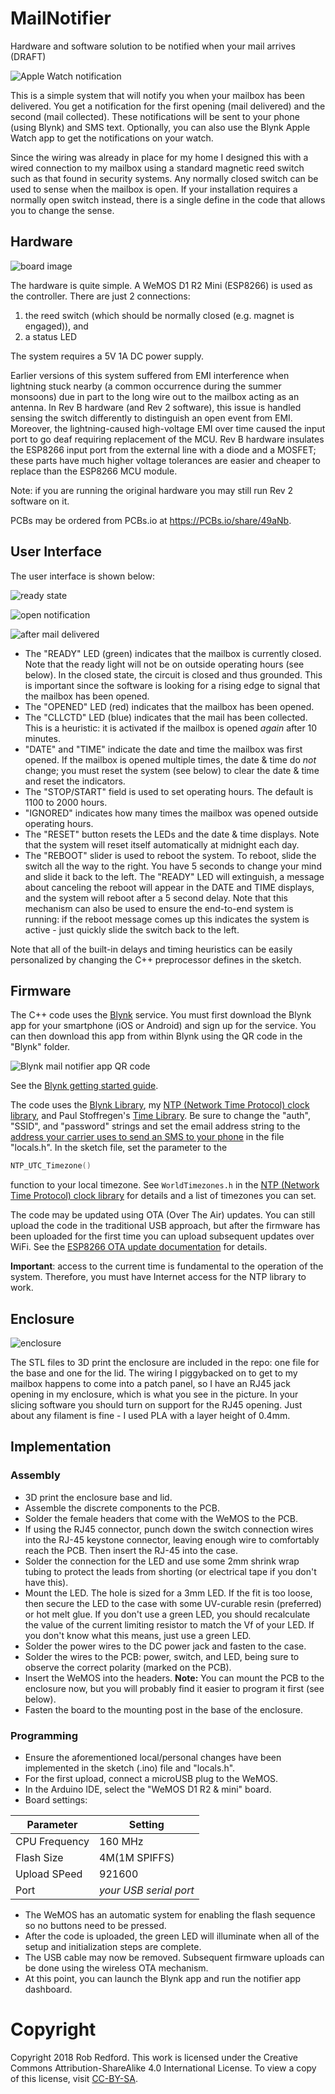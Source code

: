 # MailNotifier
Hardware and software solution to be notified when your mail arrives (DRAFT)

![Apple Watch notification](https://github.com/Rom3oDelta7/MailNotifier/blob/master/Photos/apple%20watch.jpg)

This is a simple system that will notify you when your mailbox has been delivered.
You get a notification for the first opening (mail delivered) and the second (mail collected).
These notifications will be sent to your phone (using Blynk) and SMS text.
Optionally, you can also use the Blynk Apple Watch app to get the notifications on your watch.

Since the wiring was already in place for my home
I designed this with a wired connection to my mailbox using a standard magnetic reed switch such as that found in
security systems.
Any normally closed switch can be used to sense when the mailbox is open.
If your installation requires a normally open switch instead, there is a single define in the code that allows you to change the sense.

## Hardware

![board image](https://github.com/Rom3oDelta7/MailNotifier/blob/master/Photos/board%20image.jpg)

The hardware is quite simple. 
A WeMOS D1 R2 Mini (ESP8266) is used as the controller. There are just 2 connections:
1. the reed switch (which should be normally closed (e.g. magnet is engaged)), and
1. a status LED

The system requires a 5V 1A DC power supply.

Earlier versions of this system suffered from EMI interference when lightning stuck nearby
(a common occurrence during the summer monsoons) due in part to the long wire out to the mailbox acting as an antenna.
In Rev B hardware (and Rev 2 software), this issue is handled sensing the switch differently to distinguish an open event from EMI.
Moreover, the lightning-caused high-voltage EMI over time caused the input port to go deaf requiring replacement of the MCU.
Rev B hardware insulates the ESP8266 input port from the external line with a diode and a MOSFET;
these parts have much higher voltage tolerances are easier and cheaper to replace than the ESP8266 MCU module.

Note: if you are running the original hardware you may still run Rev 2 software on it.

PCBs may be ordered from PCBs.io at https://PCBs.io/share/49aNb.

## User Interface

The user interface is shown below:

![ready state](https://github.com/Rom3oDelta7/MailNotifier/blob/master/Photos/ready.PNG)

![open notification](https://github.com/Rom3oDelta7/MailNotifier/blob/master/Photos/notification.PNG)

![after mail delivered](https://github.com/Rom3oDelta7/MailNotifier/blob/master/Photos/opened.PNG)

* The "READY" LED (green) indicates that the mailbox is currently closed.
Note that the ready light will not be on outside operating hours (see below).
In the closed state, the circuit is closed and thus grounded.
This is important since the software is looking for a rising edge to signal that the mailbox has been opened.
* The "OPENED" LED (red) indicates that the mailbox has been opened.
* The "CLLCTD" LED (blue) indicates that the mail has been collected.
This is a heuristic: it is activated if the mailbox is opened _again_ after 10 minutes.
* "DATE" and "TIME" indicate the date and time the mailbox was first opened.
If the mailbox is opened multiple times, the date & time do _not_ change;
you must reset the system (see below) to clear the date & time and reset the indicators.
* The "STOP/START" field is used to set operating hours.
The default is 1100 to 2000 hours.
* "IGNORED" indicates how many times the mailbox was opened outside operating hours.
* The "RESET" button resets the LEDs and the date & time displays.
Note that the system will reset itself automatically at midnight each day.
* The "REBOOT" slider is used to reboot the system.
To reboot, slide the switch all the way to the right.
You have 5 seconds to change your mind and slide it back to the left.
The "READY" LED will extinguish, a message about canceling the reboot will appear in the DATE and TIME displays,
and the system will reboot after a 5 second delay.
Note that this mechanism can also be used to ensure the end-to-end system is running: if the reboot message comes up
this indicates the system is active - just quickly slide the switch back to the left.

Note that all of the built-in delays and timing heuristics can be easily personalized by changing the C++ preprocessor defines in the sketch.

## Firmware

The C++ code uses the [Blynk] service. 
You must first download the Blynk app for your smartphone (iOS or Android) and sign up for the service.
You can then download this app from within Blynk using the QR code in the "Blynk" folder.

![Blynk mail notifier app QR code](https://github.com/Rom3oDelta7/MailNotifier/blob/master/Blynk/Blynk%20app%20QR%20code.jpg)

See the [Blynk getting started guide].

The code uses the [Blynk Library], my [NTP (Network Time Protocol) clock library], and Paul Stoffregen's [Time Library].
Be sure to change the "auth", "SSID", and "password" strings
and set the email address string to the [address your carrier uses to send an SMS to your phone] in the file "locals.h". 
In the sketch file, set the parameter to the

```C++
NTP_UTC_Timezone()
```

function to your local timezone. 
See ```WorldTimezones.h``` in the [NTP (Network Time Protocol) clock library] for details and a list of timezones you can set.

The code may be updated using OTA (Over The Air) updates.
You can still upload the code in the traditional USB approach, but after the firmware has been uploaded for the first time
you can upload subsequent updates over WiFi. 
See the [ESP8266 OTA update documentation] for details.

__Important__: access to the current time is fundamental to the operation of the system.
Therefore, you must have Internet access for the NTP library to work. 

## Enclosure

![enclosure](https://github.com/Rom3oDelta7/MailNotifier/blob/master/Photos/enclosure.jpg)

The STL files to 3D print the enclosure are included in the repo:
one file for the base and one for the lid.
The wiring I piggybacked on to get to my mailbox happens to come into a patch panel,
so I have an RJ45 jack opening in my enclosure, which is what you see in the picture. 
In your slicing software you should turn on support for the RJ45 opening.
Just about any filament is fine - I used PLA with a layer height of 0.4mm.

## Implementation

### Assembly

* 3D print the enclosure base and lid.
* Assemble the discrete components to the PCB.
* Solder the female headers that come with the WeMOS to the PCB.
* If using the RJ45 connector, punch down the switch connection wires into the RJ-45 keystone connector, leaving enough wire to comfortably reach the PCB.
Then insert the RJ-45 into the case.
* Solder the connection for the LED and use some 2mm shrink wrap tubing to protect the leads from shorting
(or electrical tape if you don't have this).
* Mount the LED.
The hole is sized for a 3mm LED. If the fit is too loose, then secure the LED to the case with some UV-curable resin (preferred) or hot melt glue.
If you don't use a green LED, you should recalculate the value of the current limiting resistor to match the Vf of your LED.
If you don't know what this means, just use a green LED.
* Solder the power wires to the DC power jack and fasten to the case.
* Solder the wires to the PCB: power, switch, and LED, being sure to observe the correct polarity (marked on the PCB).
* Insert the WeMOS into the headers.
__Note:__ You can mount the PCB to the enclosure now, but you will probably find it easier to program it first (see below).
* Fasten the board to the mounting post in the base of the enclosure.


### Programming

* Ensure the aforementioned local/personal changes have been implemented in the sketch (.ino) file and "locals.h".
* For the first upload, connect a microUSB plug to the WeMOS.
* In the Arduino IDE, select the "WeMOS D1 R2 & mini" board.
* Board settings:

|Parameter|Setting|
|---|---|
|CPU Frequency|160 MHz|
|Flash Size|4M(1M SPIFFS)|
|Upload SPeed|921600|
|Port|_your USB serial port_|

* The WeMOS has an automatic system for enabling the flash sequence so no buttons need to be pressed.
* After the code is uploaded, the green LED will illuminate when all of the setup and initialization steps are complete.
* The USB cable may now be removed.
Subsequent firmware uploads can be done using the wireless OTA mechanism.
* At this point, you can launch the Blynk app and run the notifier app dashboard.

# Copyright

Copyright 2018 Rob Redford.
This work is licensed under the Creative Commons Attribution-ShareAlike 4.0 International License.
To view a copy of this license, visit [CC-BY-SA].


[Blynk]: http://www.blynk.cc/
[Blynk Library]: http://www.blynk.cc/getting-started/
[Blynk getting started guide]: http://www.blynk.cc/getting-started/
[NTP (Network Time Protocol) clock library]: https://github.com/Rom3oDelta7/NTP-RTC
[Time Library]: http://www.pjrc.com/teensy/td_libs_Time.html
[ESP8266 OTA update documentation]: https://arduino-esp8266.readthedocs.io/en/latest/ota_updates/readme.html
[address your carrier uses to send an SMS to your phone]: http://www.digitaltrends.com/mobile/how-to-send-e-mail-to-sms-text/
[CC-BY-SA]: https://creativecommons.org/licenses/by-sa/4.0/


